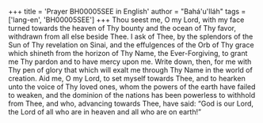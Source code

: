 +++
title = 'Prayer BH00005SEE in English'
author = "Bahá'u'lláh"
tags = ['lang-en', 'BH00005SEE']
+++
Thou seest me, O my Lord, with my face turned towards the heaven of Thy bounty and the ocean of Thy favor, withdrawn from all else beside Thee.  I ask of Thee, by the splendors of the Sun of Thy revelation on Sinai, and the effulgences of the Orb of Thy grace which shineth from the horizon of Thy Name, the Ever-Forgiving, to grant me Thy pardon and to have mercy upon me.  Write down, then, for me with Thy pen of glory that which will exalt me through Thy Name in the world of creation.  Aid me, O my Lord, to set myself towards Thee, and to hearken unto the voice of Thy loved ones, whom the powers of the earth have failed to weaken, and the dominion of the nations has been powerless to withhold from Thee, and who, advancing towards Thee, have said: “God is our Lord, the Lord of all who are in heaven and all who are on earth!”
